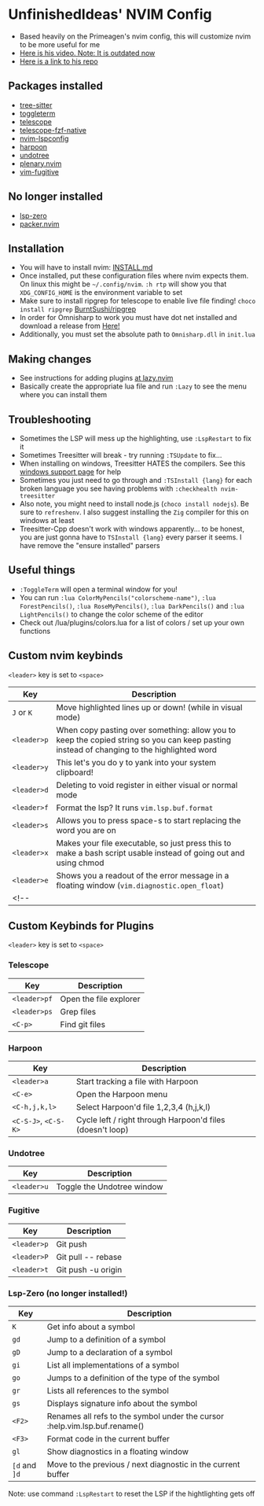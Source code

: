 # UnfinishedIdeas' NVIM Config

- Based heavily on the Primeagen's nvim config, this will customize nvim to be more useful for me
- [Here is his video. Note: It is outdated now](https://youtu.be/w7i4amO_zaE?si=wcK-wCfFdXEkjh-d)
- [Here is a link to his repo](https://github.com/ThePrimeagen/init.lua)

## Packages installed

- [tree-sitter](https://github.com/nvim-treesitter/nvim-treesitter)
- [toggleterm](https://github.com/akinsho/toggleterm.nvim)
- [telescope](https://github.com/nvim-telescope/telescope.nvim)
- [telescope-fzf-native](https://github.com/nvim-telescope/telescope-fzf-native.nvim)
- [nvim-lspconfig](https://github.com/neovim/nvim-lspconfig)
- [harpoon](https://github.com/ThePrimeagen/harpoon)
- [undotree](https://github.com/mbbill/undotree)
- [plenary.nvim](https://github.com/nvim-lua/plenary.nvim)
- [vim-fugitive](https://github.com/tpope/vim-fugitive)

## No longer installed

- [lsp-zero](https://github.com/VonHeikemen/lsp-zero.nvim)
- [packer.nvim](https://github.com/wbthomason/packer.nvim)

## Installation

- You will have to install nvim: [INSTALL.md](https://github.com/neovim/neovim/blob/master/INSTALL.md)
- Once installed, put these configuration files where nvim expects them. On linux this might be `~/.config/nvim`. `:h rtp` will show you that `XDG_CONFIG_HOME` is the environment variable to set
- Make sure to install ripgrep for telescope to enable live file finding! `choco install ripgrep` [BurntSushi/ripgrep](https://github.com/BurntSushi/ripgrep)
- In order for Omnisharp to work you must have dot net installed and download a release from [Here!](https://github.com/OmniSharp/omnisharp-roslyn/releases)
- Additionally, you must set the absolute path to `Omnisharp.dll` in `init.lua`

## Making changes

- See instructions for adding plugins [at lazy.nvim](https://github.com/folke/lazy.nvim)
- Basically create the appropriate lua file and run `:Lazy` to see the menu where you can install them

## Troubleshooting

- Sometimes the LSP will mess up the highlighting, use `:LspRestart` to fix it
- Sometimes Treesitter will break - try running `:TSUpdate` to fix...
- When installing on windows, Treesitter HATES the compilers. See this [windows support page](https://github.com/nvim-treesitter/nvim-treesitter/wiki/Windows-support) for help
- Sometimes you just need to go through and `:TSInstall {lang}` for each broken language you see having problems with `:checkhealth nvim-treesitter`
- Also note, you might need to install node.js (`choco install nodejs`). Be sure to `refreshenv`. I also suggest installing the `Zig` compiler for this on windows at least
- Treesitter-Cpp doesn't work with windows apparently... to be honest, you are just gonna have to `TSInstall {lang}` every parser it seems. I have remove the "ensure installed" parsers
## Useful things

- `:ToggleTerm` will open a terminal window for you!
- You can run `:lua ColorMyPencils("colorscheme-name")`, `:lua ForestPencils()`, `:lua RoseMyPencils()`, `:lua DarkPencils()` and `:lua LightPencils()` to change the color scheme of the editor
- Check out /lua/plugins/colors.lua for a list of colors / set up your own functions

## Custom nvim keybinds

`<leader>` key is set to `<space>`

| Key              | Description                                                                                                                               |
| ---------------- | ----------------------------------------------------------------------------------------------------------------------------------------- |
| `J` or `K`       | Move highlighted lines up or down! (while in visual mode)                                                                                 |
| `<leader>p`      | When copy pasting over something: allow you to keep the copied string so you can keep pasting instead of changing to the highlighted word |
| `<leader>y`      | This let's you do <leader>y to yank into your system clipboard!                                                                           |
| `<leader>d`      | Deleting to void register in either visual or normal mode                                                                                 |
| `<leader>f`      | Format the lsp? It runs `vim.lsp.buf.format`                                                                                              |
| `<leader>s`      | Allows you to press space-s to start replacing the word you are on                                                                        |
| `<leader>x`      | Makes your file executable, so just press this to make a bash script usable instead of going out and using chmod                          |
| `<leader>e`      | Shows you a readout of the error message in a floating window (`vim.diagnostic.open_float`)                                               |
<!--|                  |                                                                                                                                           |-->


## Custom Keybinds for Plugins

`<leader>` key is set to `<space>`

### Telescope

| Key              | Description                                                                 |
| ---------------- | --------------------------------------------------------------------------- |
| `<leader>pf`     | Open the file explorer                                                      |
| `<leader>ps`     | Grep files                                                                  |
| `<C-p>`          | Find git files                                                              |

### Harpoon

| Key              | Description                                                                 |
| ---------------- | --------------------------------------------------------------------------- |
| `<leader>a`      | Start tracking a file with Harpoon                                          |
| `<C-e>`          | Open the Harpoon menu                                                       |
| `<C-h,j,k,l>`    | Select Harpoon'd file 1,2,3,4 (h,j,k,l)                                     |
| `<C-S-J>`, `<C-S-K>` | Cycle left / right through Harpoon'd files (doesn't loop)               |

### Undotree

| Key              | Description                                                                 |
| ---------------- | --------------------------------------------------------------------------- |
| `<leader>u`      | Toggle the Undotree window                                                  |

### Fugitive

| Key              | Description                                                                 |
| ---------------- | --------------------------------------------------------------------------- |
| `<leader>p`      | Git push                                                                    |
| `<leader>P`      | Git pull -- rebase                                                          |
| `<leader>t`      | Git push -u origin                                                          |

### Lsp-Zero (no longer installed!)

| Key              | Description                                                                 |
| ---------------- | --------------------------------------------------------------------------- |
| `K`              | Get info about a symbol                                                     |
| `gd`             | Jump to a definition of a symbol                                            |
| `gD`             | Jump to a declaration of a symbol                                           |
| `gi`             | List all implementations of a symbol                                        | 
| `go`             | Jumps to a definition of the type of the symbol                             |
| `gr`             | Lists all references to the symbol                                          |
| `gs`             | Displays signature info about the symbol                                    |
| `<F2>`           | Renames all refs to the symbol under the cursor :help.vim.lsp.buf.rename()  |
| `<F3>`           | Format code in the current buffer                                           |
| `gl`             | Show diagnostics in a floating window                                       |
| `[d` and `]d`    | Move to the previous / next diagnostic in the current buffer                |

Note: use command `:LspRestart` to reset the LSP if the hightlighting gets off

